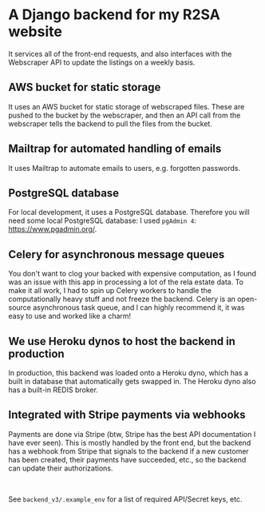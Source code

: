 # A Django backend for my R2SA website
It services all of the front-end requests, and also interfaces with the Webscraper API to update the listings on a weekly basis.

## AWS bucket for static storage
It uses an AWS bucket for static storage of webscraped files. These are pushed to the bucket by the webscraper, and then an API call from the webscraper tells the backend to pull the files from the bucket.

## Mailtrap for automated handling of emails
It uses Mailtrap to automate emails to users, e.g. forgotten passwords.

## PostgreSQL database
For local development, it uses a PostgreSQL database. Therefore you will need some local PostgreSQL database: I used `pgAdmin 4`: https://www.pgadmin.org/.

## Celery for asynchronous message queues
You don't want to clog your backed with expensive computation, as I found was an issue with this app in processing a lot of the rela estate data. To make it all work, I had to spin up Celery workers to handle the computationally heavy stuff and not freeze the backend. Celery is an open-source asynchronous task queue, and I can highly recommend it, it was easy to use and worked like a charm!

## We use Heroku dynos to host the backend in production
In production, this backend was loaded onto a Heroku dyno, which has a built in database that automatically gets swapped in. The Heroku dyno also has a built-in REDIS broker.

## Integrated with Stripe payments via webhooks
Payments are done via Stripe (btw, Stripe has the best API documentation I have ever seen). This is mostly handled by the front end, but the backend has a webhook from Stripe that signals to the backend if a new customer has been created, their payments have succeeded, etc., so the backend can update their authorizations.

<br>

See `backend_v3/.example_env` for a list of required API/Secret keys, etc.


